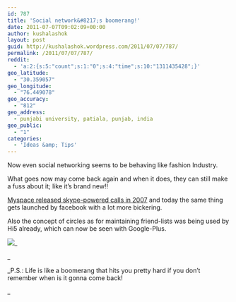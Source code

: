 ```yaml
---
id: 787
title: 'Social network&#8217;s boomerang!'
date: 2011-07-07T09:02:09+00:00
author: kushalashok
layout: post
guid: http://kushalashok.wordpress.com/2011/07/07/787/
permalink: /2011/07/07/787/
reddit:
  - 'a:2:{s:5:"count";s:1:"0";s:4:"time";s:10:"1311435428";}'
geo_latitude:
  - "30.359057"
geo_longitude:
  - "76.449078"
geo_accuracy:
  - "812"
geo_address:
  - punjabi university, patiala, punjab, india
geo_public:
  - "1"
categories:
  - 'Ideas &amp; Tips'
---
```

Now even social networking seems to be behaving like fashion Industry. 

What goes now may come back again and when it does, they can still make a fuss about it; like it&#8217;s brand new!! 

[Myspace released skype-powered calls in 2007](http://mashable.com/2011/07/06/myspace-skype-partnership-2/) and today the same thing gets launched by facebook with a lot more bickering. 

Also the concept of circles as for maintaining friend-lists was being used by Hi5 already, which can now be seen with Google-Plus. 

![](http://kushalashok.files.wordpress.com/2011/07/070711_0330_1.png)_
		  
_ 

_P.S.: Life is like a boomerang that hits you pretty hard if you don&#8217;t remember when is it gonna come back!
  
_